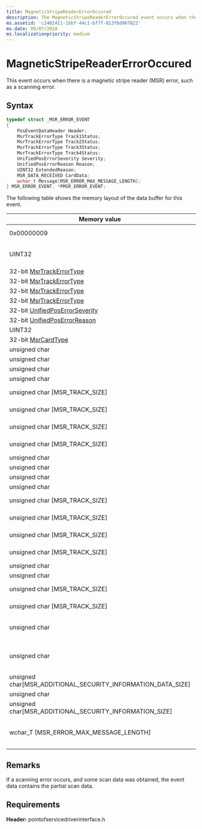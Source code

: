 ```yaml
---
title: MagneticStripeReaderErrorOccured
description: The MagneticStripeReaderErrorOccured event occurs when there is a magnetic stripe reader (MSR) error, such as a scanning error.
ms.assetid: 'c2402411-1bbf-44c1-bf7f-813f6d967822'
ms.date: 09/07/2018
ms.localizationpriority: medium
---
```


# MagneticStripeReaderErrorOccured

This event occurs when there is a magnetic stripe reader (MSR) error, such as a scanning error.

## Syntax

```cpp
typedef struct _MSR_ERROR_EVENT
{
    PosEventDataHeader Header;
    MsrTrackErrorType Track1Status;
    MsrTrackErrorType Track2Status;
    MsrTrackErrorType Track3Status;
    MsrTrackErrorType Track4Status;
    UnifiedPosErrorSeverity Severity;
    UnifiedPosErrorReason Reason;
    UINT32 ExtendedReason;
    MSR_DATA_RECEIVED CardData;
    wchar_t Message[MSR_ERROR_MAX_MESSAGE_LENGTH];
} MSR_ERROR_EVENT, *PMSR_ERROR_EVENT;
```

The following table shows the memory layout of the data buffer for this event.

| Memory value                                                                   | Description                                                                                                                               |
|--------------------------------------------------------------------------------|-------------------------------------------------------------------------------------------------------------------------------------------|
| 0x00000009                                                          | **EventType = PosEventType:: MagneticStripeReaderErrorOccurred**                                                               |
| UINT32                                                              | **DataLength** = sizeof(**PosEventDataHeader**) + sizeof(**MSR\_ERROR\_EVENT**)                                                |
| 32-bit [MsrTrackErrorType](https://msdn.microsoft.com/library/windows/hardware/dn772173)                   | **Track1Status**                                                                                                               |
| 32-bit [MsrTrackErrorType](https://msdn.microsoft.com/library/windows/hardware/dn772173)                   | **Track2Status**                                                                                                               |
| 32-bit [MsrTrackErrorType](https://msdn.microsoft.com/library/windows/hardware/dn772173)                   | **Track3Status**                                                                                                               |
| 32-bit [MsrTrackErrorType](https://msdn.microsoft.com/library/windows/hardware/dn772173)                   | **Track4Status**                                                                                                               |
| 32-bit [UnifiedPosErrorSeverity](https://msdn.microsoft.com/library/windows/hardware/dn790053)       | **Severity**                                                                                                                   |
| 32-bit [UnifiedPosErrorReason](https://msdn.microsoft.com/library/windows/hardware/dn790050)           | **Reason**                                                                                                                     |
| UINT32                                                              | **Extended Reason**                                                                                                            |
| 32-bit [MsrCardType](https://msdn.microsoft.com/library/windows/hardware/dn772167)                               | **CardType**                                                                                                                   |
| unsigned char                                                       | **Track1EncryptedDataLength**                                                                                                  |
| unsigned char                                                       | **Track2EncryptedDataLength**                                                                                                  |
| unsigned char                                                       | **Track3EncryptedDataLength**                                                                                                  |
| unsigned char                                                       | **Track4EncryptedDataLength**                                                                                                  |
| unsigned char \[MSR\_TRACK\_SIZE\]                                  | **Track1EncryptedDataLength** bytes of encrypted track 1 data                                                                  |
| unsigned char \[MSR\_TRACK\_SIZE\]                                  | **Track2EncryptedDataLength** bytes of encrypted track 2 data                                                                  |
| unsigned char \[MSR\_TRACK\_SIZE\]                                  | **Track3EncryptedDataLength** bytes of encrypted track 3 data                                                                  |
| unsigned char \[MSR\_TRACK\_SIZE\]                                  | **Track4EncryptedDataLength** bytes of encrypted track 4 data                                                                  |
| unsigned char                                                       | **Track1MaskedDataLength**                                                                                                     |
| unsigned char                                                       | **Track2MaskedDataLength**                                                                                                     |
| unsigned char                                                       | **Track3MaskedDataLength**                                                                                                     |
| unsigned char                                                       | **Track4MaskedDataLength**                                                                                                     |
| unsigned char \[MSR\_TRACK\_SIZE\]                                  | **Track1MaskedDataLength** bytes of masked track 1 data                                                                        |
| unsigned char \[MSR\_TRACK\_SIZE\]                                  | **Track2MaskedDataLength** bytes of masked track 2 data                                                                        |
| unsigned char \[MSR\_TRACK\_SIZE\]                                  | **Track3MaskedDataLength** bytes of masked track 3 data                                                                        |
| unsigned char \[MSR\_TRACK\_SIZE\]                                  | **Track4MaskedDataLength** bytes of masked track 4 data                                                                        |
| unsigned char                                                       | **Track1DiscretionaryDataLength**                                                                                              |
| unsigned char                                                       | **Track2DiscretionaryDataLength**                                                                                              |
| unsigned char \[MSR\_TRACK\_SIZE\]                                  | **Track1DiscretionaryDataLength** bytes of discretionary track 1 data                                                          |
| unsigned char \[MSR\_TRACK\_SIZE\]                                  | **Track2DiscretionaryDataLength** bytes of discretionary track 2 data                                                          |
| unsigned char                                                       | **CardAuthenicationDataLength** - length of the data after encryption, including padding                                       |
| unsigned char                                                       | **CardAuthenticationDataAbsoluteLength** - length of data before encryption (may be needed to strip padding during decryption) |
| unsigned char\[MSR\_ADDITIONAL\_SECURITY\_INFORMATION\_DATA\_SIZE\] | **CardAuthenticationDataAbsoluteLength** bytes of card authentication data                                                     |
| unsigned char                                                       | **AdditionalSecurityInformationLength**                                                                                        |
| unsigned char\[MSR\_ADDITIONAL\_SECURITY\_INFORMATION\_SIZE\]       | **AdditionalSecurityInformationLength** bytes of additional security information                                               |
| wchar\_T \[MSR\_ERROR\_MAX\_MESSAGE\_LENGTH\]                       | Up to **MSR\_ERROR\_MAX\_MESSAGE\_LENGTH** wchar\_t of error **Null**-terminated message text                                  |


## Remarks

If a scanning error occurs, and some scan data was obtained, the event data contains the partial scan data.

## Requirements

**Header:** pointofservicedriverinterface.h
